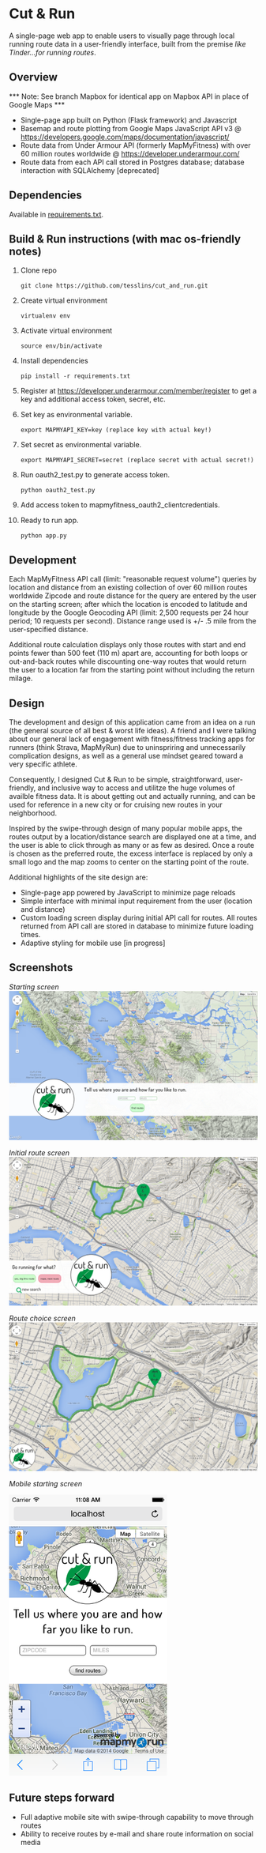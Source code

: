 # Cut & Run

A single-page web app to enable users to visually page through local running
route data in a user-friendly interface, built from the premise *like Tinder...for running routes*. 

## Overview

*** Note: See branch Mapbox for identical app on Mapbox API in place of Google Maps ***

* Single-page app built on Python (Flask framework) and Javascript
* Basemap and route plotting from Google Maps JavaScript API v3 @ https://developers.google.com/maps/documentation/javascript/
* Route data from Under Armour API (formerly MapMyFitness) with over 60 million routes worldwide @ https://developer.underarmour.com/
* Route data from each API call stored in Postgres database; database interaction
with SQLAlchemy [deprecated] 


## Dependencies

Available in [requirements.txt](requirements.txt).

## Build & Run instructions (with mac os-friendly notes)

1.	Clone repo
	```
	git clone https://github.com/tesslins/cut_and_run.git
	```
2.	Create virtual environment
	```
	virtualenv env
	```
3.	Activate virtual environment
	```
	source env/bin/activate
	```
4. Install dependencies
	```
	pip install -r requirements.txt
	```
5. Register at https://developer.underarmour.com/member/register to get a key and additional access token, secret, etc.

6. Set key as environmental variable.
	```
	export MAPMYAPI_KEY=key (replace key with actual key!)
	```
7. Set secret as environmental variable.
	```
	export MAPMYAPI_SECRET=secret (replace secret with actual secret!)
	```
8. Run oauth2_test.py to generate access token.
	```
	python oauth2_test.py 
	```
9. Add access token to mapmyfitness_oauth2_clientcredentials.
10. Ready to run app.
	```
	python app.py
	```

## Development

Each MapMyFitness API call (limit: "reasonable request volume") queries by location and distance from an existing collection of over 60 million routes worldwide Zipcode and route distance for the query are entered by the user on the starting screen; after which the location is encoded to latitude and longitude by the Google Geocoding API (limit: 2,500 requests per 24 hour period; 10 requests per second). Distance range used is +/- .5 mile from the user-specified distance.

Additional route calculation displays only those routes with start and end points fewer than 500 feet (110 m) apart are, accounting for both loops or out-and-back routes while discounting one-way routes that would return the user to a location far from the starting point without including the return milage. 

## Design

The development and design of this application came from an idea on a run (the
general source of all best & worst life ideas). A friend and I were talking
about our general lack of engagement with fitness/fitness tracking apps for
runners (think Strava, MapMyRun) due to uninspriring and unnecessarily complication designs, as well as a general use mindset geared toward a very specific athlete.

Consequently, I designed Cut & Run to be simple, straightforward, user-friendly,
and inclusive way to access and utilitze the huge volumes of availble fitness
data. It is about getting out and actually running, and can be used for
reference in a new city or for cruising new routes in your neighborhood.

Inspired by the swipe-through design of many popular mobile apps, the routes
output by a location/distance search are displayed one at a time, and the user
is able to click through as many or as few as desired. Once a route is chosen
as the preferred route, the excess interface is replaced by only a small logo
and the map zooms to center on the starting point of the route.

Additional highlights of the site design are:

* Single-page app powered by JavaScript to minimize page reloads
* Simple interface with minimal input requirement from the user (location and distance)
* Custom loading screen display during initial API call for routes. All routes
returned from API call are stored in database to minimize future loading times.
* Adaptive styling for mobile use [in progress]

## Screenshots

*Starting screen*
![Starting screen](etc/starting_screen.png "Starting screen")

*Initial route screen*
![Initial route screen](etc/initial_route_screen.png "Initial route screen")

*Route choice screen*
![Route choice screen](etc/yes_to_route_screen.png "Route choice screen")

*Mobile starting screen*

<img src="etc/mobile_screen.png" width="320px" />

## Future steps forward

* Full adaptive mobile site with swipe-through capability to move through routes
* Ability to receive routes by e-mail and share route information on social media

